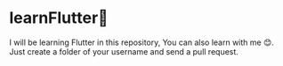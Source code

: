 # learnFlutter💙
I will be learning Flutter in this repository, You can also learn with me 😊. Just create a folder of your username and send a pull request.
